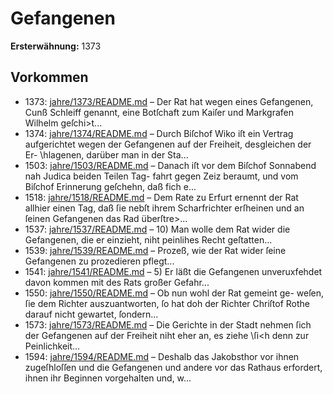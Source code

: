# Gefangenen

**Ersterwähnung:** 1373

## Vorkommen
- 1373: [jahre/1373/README.md](../jahre/1373/README.md) – Der Rat hat wegen eines Gefangenen, Cunß Schleiff
genannt, eine Botſchaft zum Kaiſer und Markgrafen Wilhelm
geſchi>t...
- 1374: [jahre/1374/README.md](../jahre/1374/README.md) – Durch Biſchof Wiko iſt ein Vertrag aufgerichtet wegen
der Gefangenen auf der Freiheit, desgleichen der Er-
\hlagenen, darüber man in der Sta...
- 1503: [jahre/1503/README.md](../jahre/1503/README.md) – Danach iſt vor
dem Biſchof Sonnabend nah Judica beiden Teilen Tag-
fahrt gegen Zeiz beraumt, und vom Biſchof Erinnerung
geſchehn, daß fich e...
- 1518: [jahre/1518/README.md](../jahre/1518/README.md) – Dem Rate zu Erfurt ernennt der Rat allhier einen
Tag, daß ſie nebſt ihrem Scharfrichter erſheinen und an
ſeinen Gefangenen das Rad überſtre>...
- 1537: [jahre/1537/README.md](../jahre/1537/README.md) – 10) Man wolle dem Rat wider die Gefangenen, die
er einzieht, niht peinlihes Recht geſtatten...
- 1539: [jahre/1539/README.md](../jahre/1539/README.md) – Prozeß, wie der Rat wider ſeine Gefangenen zu
prozedieren pflegt...
- 1541: [jahre/1541/README.md](../jahre/1541/README.md) – 5) Er läßt die Gefangenen unveruxfehdet davon
kommen mit des Rats großer Gefahr...
- 1550: [jahre/1550/README.md](../jahre/1550/README.md) – Ob nun wohl der Rat gemeint ge-
weſen, ſie dem Richter auszuantworten, ſo hat doh der
Richter Chriſtof Rothe darauf nicht gewartet, ſondern...
- 1573: [jahre/1573/README.md](../jahre/1573/README.md) – Die Gerichte in der Stadt nehmen ſich der Gefangenen
auf der Freiheit niht eher an, es ziehe \ſi<h denn zur
Peinlichkeit...
- 1594: [jahre/1594/README.md](../jahre/1594/README.md) – Deshalb das Jakobsthor vor ihnen zugeſhloſſen und die
Gefangenen und andere vor das Rathaus erfordert, ihnen
ihr Beginnen vorgehalten und, w...
